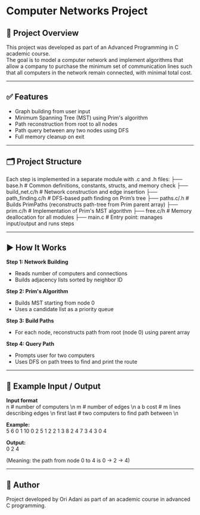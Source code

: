 # Computer Networks Project 

## 📌 Project Overview  
This project was developed as part of an Advanced Programming in C academic course.  
The goal is to model a computer network and implement algorithms that allow a company to purchase the minimum set of communication lines such that all computers in the network remain connected, with minimal total cost.  

---

## ✅ Features
- Graph building from user input
- Minimum Spanning Tree (MST) using Prim's algorithm
- Path reconstruction from root to all nodes
- Path query between any two nodes using DFS
- Full memory cleanup on exit

---

## 🗂️ Project Structure  
Each step is implemented in a separate module with .c and .h files:
├── base.h # Common definitions, constants, structs, and memory check
├── build_net.c/h # Network construction and edge insertion
├── path_finding.c/h # DFS-based path finding on Prim’s tree
├── paths.c/.h # Builds PrimPaths (reconstructs path-tree from Prim parent array)
├── prim.c/h # Implementation of Prim's MST algorithm
├── free.c/h # Memory deallocation for all modules
├── main.c # Entry point: manages input/output and runs steps

---

## ▶️ How It Works  

**Step 1: Network Building**  
- Reads number of computers and connections  
- Builds adjacency lists sorted by neighbor ID  

**Step 2: Prim's Algorithm**  
- Builds MST starting from node 0  
- Uses a candidate list as a priority queue  

**Step 3: Build Paths**  
- For each node, reconstructs path from root (node 0) using parent array  

**Step 4: Query Path**  
- Prompts user for two computers  
- Uses DFS on path trees to find and print the route  

---

## 📖 Example Input / Output  

**Input format**  
n # number of computers \n
m # number of edges \n
a b cost # m lines describing edges \n
first last # two computers to find path between \n

**Example:**  
5
6
0 1 10
0 2 5
1 2 2
1 3 8
2 4 7
3 4 3
0 4

**Output:**  
0 2 4

(Meaning: the path from node 0 to 4 is 0 → 2 → 4)

---

## 👤 Author  
Project developed by Ori Adani as part of an academic course in advanced C programming.  

